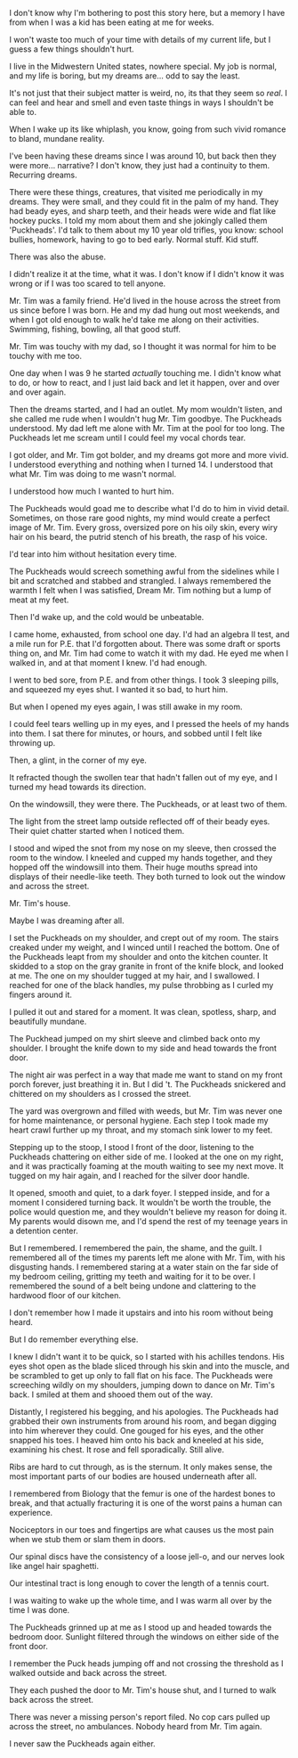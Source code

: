I don't know why I'm bothering to post this story here, but a memory I have from when I was a kid has been eating at me for weeks.

I won't waste too much of your time with details of my current life, but I guess a few things shouldn't hurt.

I live in the Midwestern United states, nowhere special. My job is normal, and my life is boring, but my dreams are... odd to say the least.

It's not just that their subject matter is weird, no, its that they seem so *real*. I can feel and hear and smell and even taste things in ways I shouldn't be able to.

When I wake up its like whiplash, you know, going from such vivid romance to bland, mundane reality.

I've been having these dreams since I was around 10, but back then they were more... narrative? I don't know, they just had a continuity to them. Recurring dreams. 

There were these things, creatures, that visited me periodically in my dreams. They were small, and they could fit in the palm of my hand. They had beady eyes, and sharp teeth, and their heads were wide and flat like hockey pucks. I told my mom about them and she jokingly called them 'Puckheads'. I'd talk to them about my 10 year old trifles, you know: school bullies, homework, having to go to bed early. Normal stuff. Kid stuff.

There was also the abuse.

I didn't realize it at the time, what it was. I don't know if I didn't know it was wrong or if I was too scared to tell anyone. 

Mr. Tim was a family friend. He'd lived in the house across the street from us since before I was born. He and my dad hung out most weekends, and when I got old enough to walk he'd take me along on their activities. Swimming, fishing, bowling, all that good stuff.

Mr. Tim was touchy with my dad, so I thought it was normal for him to be touchy with me too.

One day when I was 9 he started *actually* touching me. I didn't know what to do, or how to react, and I just laid back and let it happen, over and over and over again.

Then the dreams started, and I had an outlet. My mom wouldn't listen, and she called me rude when I wouldn't hug Mr. Tim goodbye. The Puckheads understood. My dad left me alone with Mr. Tim at the pool for too long. The Puckheads let me scream until I could feel my vocal chords tear.

I got older, and Mr. Tim got bolder, and my dreams got more and more vivid. I understood everything and nothing when I turned 14. I understood that what Mr. Tim was doing to me wasn't normal. 

I understood how much I wanted to hurt him.

The Puckheads would goad me to describe what I'd do to him in vivid detail. Sometimes, on those rare good nights, my mind would create a perfect image of Mr. Tim. Every gross, oversized pore on his oily skin, every wiry hair on his beard, the putrid stench of his breath, the rasp of his voice.

I'd tear into him without hesitation every time. 

The Puckheads would screech something awful from the sidelines while I bit and scratched and stabbed and strangled. I always remembered the warmth I felt when I was satisfied, Dream Mr. Tim nothing but a lump of meat at my feet.

Then I'd wake up, and the cold would be unbeatable. 

I came home, exhausted, from school one day. I'd had an algebra II test, and a mile run for P.E. that I'd forgotten about. There was some draft or sports thing on, and Mr. Tim had come to watch it with my dad. He eyed me when I walked in, and at that moment I knew. I'd had enough.

I went to bed sore, from P.E. and from other things. I took 3 sleeping pills, and squeezed my eyes shut. I wanted it so bad, to hurt him. 

But when I opened my eyes again, I was still awake in my room.

I could feel tears welling up in my eyes, and I pressed the heels of my hands into them. I sat there for minutes, or hours, and sobbed until I felt like throwing up. 

Then, a glint, in the corner of my eye.

It refracted though the swollen tear that hadn't fallen out of my eye, and I turned my head towards its direction.

On the windowsill, they were there. The Puckheads, or at least two of them.

The light from the street lamp outside reflected off of their beady eyes. Their quiet chatter started when I noticed them.

I stood and wiped the snot from my nose on my sleeve, then crossed the room to the window. I kneeled and cupped my hands together, and they hopped off the windowsill into them. Their huge mouths spread into displays of their needle-like teeth. They both turned to look out the window and across the street.

Mr. Tim's house.

Maybe I was dreaming after all.

I set the Puckheads on my shoulder, and crept out of my room. The stairs creaked under my weight, and I winced until I reached the bottom. One of the Puckheads leapt from my shoulder and onto the kitchen counter. It skidded to a stop on the gray granite in front of the knife block, and looked at me. The one on my shoulder tugged at my hair, and I swallowed. I reached for one of the black handles, my pulse throbbing as I curled my fingers around it.

I pulled it out and stared for a moment. It was clean, spotless, sharp, and beautifully mundane.

The Puckhead jumped on my shirt sleeve and climbed back onto my shoulder. I brought the knife down to my side and head towards the front door.

The night air was perfect in a way that made me want to stand on my front porch forever, just breathing it in. But I did 't. The Puckheads snickered and chittered on my shoulders as I crossed the street. 

The yard was overgrown and filled with weeds, but Mr. Tim was never one for home maintenance, or personal hygiene. Each step I took made my heart crawl further up my throat, and my stomach sink lower to my feet.

Stepping up to the stoop, I stood I front of the door, listening to the Puckheads chattering on either side of me. I looked at the one on my right, and it was practically foaming at the mouth waiting to see my next move. It tugged on my hair again, and I reached for the silver door handle.

It opened, smooth and quiet, to a dark foyer. I stepped inside, and for a moment I considered turning back. It wouldn't be worth the trouble, the police would question me, and they wouldn't believe my reason for doing it. My parents would disown me, and I'd spend the rest of my teenage years in a detention center.

But I remembered. I remembered the pain, the shame, and the guilt. I remembered all of the times my parents left me alone with Mr. Tim, with his disgusting hands. I remembered staring at a water stain on the far side of my bedroom ceiling, gritting my teeth and waiting for it to be over. I remembered the sound of a belt being undone and clattering to the hardwood floor of our kitchen.

I don't remember how I made it upstairs and into his room without being heard.

But I do remember everything else.

I knew I didn't want it to be quick, so I started with his achilles tendons. His eyes shot open as the blade sliced through his skin and into the muscle, and be scrambled to get up only to fall flat on his face. The Puckheads were screeching wildly on my shoulders, jumping down to dance on Mr. Tim's back. I smiled at them and shooed them out of the way.

Distantly, I registered his begging, and his apologies. The Puckheads had grabbed their own instruments from around his room, and began digging into him wherever they could. One gouged for his eyes, and the other snapped his toes. I heaved him onto his back and  kneeled at his side, examining his chest. It rose and fell sporadically. Still alive.

Ribs are hard to cut through, as is the sternum. It only makes sense, the most important parts of our bodies are housed underneath after all.

I remembered from Biology that the femur is one of the hardest bones to break, and that actually fracturing it is one of the worst pains a human can experience.

Nociceptors in our toes and fingertips are what causes us the most pain when we stub them or slam them in doors.

Our spinal discs have the consistency of a loose jell-o, and our nerves look like angel hair spaghetti.

Our intestinal tract is long enough to cover the length of a tennis court.



I was waiting to wake up the whole time, and I was warm all over by the time I was done.

The Puckheads grinned up at me as I stood up and headed towards the bedroom door. Sunlight filtered through the windows on either side of the front door.

I remember the Puck heads jumping off and not crossing the threshold as I walked outside and back across the street.

They each pushed the door to Mr. Tim's house shut, and I turned to walk back across the street.

There was never a missing person's report filed. 
No cop cars pulled up across the street, no ambulances.
Nobody heard from Mr. Tim again.

I never saw the Puckheads again either.